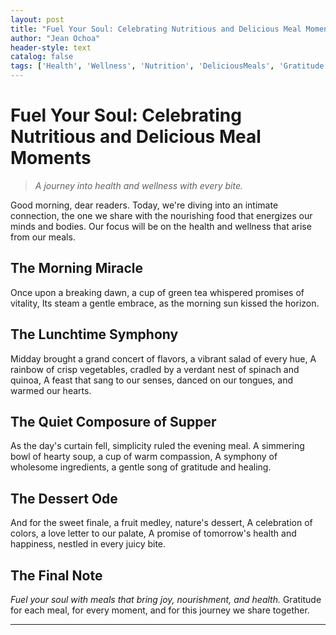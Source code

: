 ```yaml
---
layout: post
title: "Fuel Your Soul: Celebrating Nutritious and Delicious Meal Moments"
author: "Jean Ochoa"
header-style: text
catalog: false
tags: ['Health', 'Wellness', 'Nutrition', 'DeliciousMeals', 'Gratitude']
---
```


# Fuel Your Soul: Celebrating Nutritious and Delicious Meal Moments

> _A journey into health and wellness with every bite._

Good morning, dear readers. Today, we're diving into an intimate connection, 
the one we share with the nourishing food that energizes our minds and bodies. Our 
focus will be on the health and wellness that arise from our meals.

## The Morning Miracle
Once upon a breaking dawn, a cup of green tea whispered promises of vitality, 
Its steam a gentle embrace, as the morning sun kissed the horizon.

## The Lunchtime Symphony
Midday brought a grand concert of flavors, a vibrant salad of every hue,
A rainbow of crisp vegetables, cradled by a verdant nest of spinach and quinoa,
A feast that sang to our senses, danced on our tongues, and warmed our hearts.

## The Quiet Composure of Supper
As the day's curtain fell, simplicity ruled the evening meal.
A simmering bowl of hearty soup, a cup of warm compassion,
A symphony of wholesome ingredients, a gentle song of gratitude and healing.

## The Dessert Ode
And for the sweet finale, a fruit medley, nature's dessert,
A celebration of colors, a love letter to our palate,
A promise of tomorrow's health and happiness, nestled in every juicy bite.

## The Final Note
_Fuel your soul with meals that bring joy, nourishment, and health._
Gratitude for each meal, for every moment, and for this journey we share together.

-----
